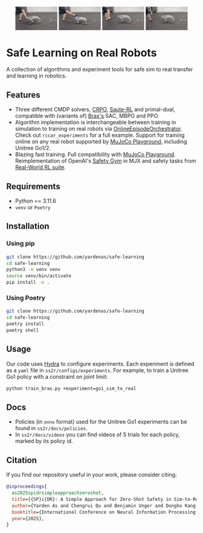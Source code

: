 <p align="center">
  <img src="docs/assets/up-034.jpg" alt="Go2-0" width="22%">
  <img src="docs/assets/up-036.jpg" alt="Go2-1" width="22%">
  <img src="docs/assets/up-039.jpg" alt="Go2-2" width="22%">
  <img src="docs/assets/up-042.jpg" alt="Go2-3" width="22%">
</p>


# Safe Learning on Real Robots
A collection of algorithms and experiment tools for safe sim to real transfer and learning in robotics.

## Features
* Three different CMDP solvers, [CRPO](https://arxiv.org/abs/2011.05869), [Saute-RL](https://arxiv.org/abs/2202.06558) and primal-dual, compatible with (variants of) [Brax's](https://github.com/google/brax) SAC, MBPO and PPO.
* Algorithm implementation is interchangeable between training in simulation to training on real robots via [OnlineEpisodeOrchestrator](https://github.com/yardenas/safe-sim2real/blob/b1962ac5e453b172eaa8373f8d382b562cf5a03b/ss2r/rl/online.py#L19C7-L19C32). Check out `rccar_experiments` for a full example. Support for training online on any real robot supported by [MuJoCo Playground](https://github.com/google-deepmind/mujoco_playground), including Unitree Go1/2.
* Blazing fast training. Full compatibility with [MuJoCo Playground](https://github.com/google-deepmind/mujoco_playground). Reimplementation of OpenAI's [Safety Gym](https://github.com/openai/safety-gym) in MJX and safety tasks from [Real-World RL suite](https://github.com/google-research/realworldrl_suite/tree/master).


## Requirements

- Python == 3.11.6
- `venv` or `Poetry`

## Installation

### Using pip

```bash
git clone https://github.com/yardenas/safe-learning
cd safe-learning
python3 -m venv venv
source venv/bin/activate
pip install -e .
````

### Using Poetry

```bash
git clone https://github.com/yardenas/safe-learning
cd safe-learning
poetry install
poetry shell
```

## Usage

Our code uses [Hydra](https://hydra.cc/) to configure experiments. Each experiment is defined as a `yaml` file in `ss2r/configs/experiments`. For example, to train a Unitree Go1 policy with a constraint on joint limit:

```bash
python train_brax.py +experiment=go1_sim_to_real
```
## Docs
* Policies (in `onnx` format) used for the Unitree Go1 experiments can be found in `ss2r/docs/policies`.
* In `ss2r/docs/videos` you can find videos of 5 trials for each policy, marked by its policy id.


## Citation

If you find our repository useful in your work, please consider citing:

```bibtex
@inproceedings{
  as2025spidrsimpleapproachzeroshot,
  title={{SP}i{DR}: A Simple Approach for Zero-Shot Safety in Sim-to-Real Transfer},
  author={Yarden As and Chengrui Qu and Benjamin Unger and Dongho Kang and Max van der Hart and Laixi Shi and Stelian Coros and Adam Wierman and Andreas Krause},
  booktitle={International Conference on Neural Information Processing Systems},
  year={2025},
}
```

<!-- ## Learn More

* **Project Webpage**: 
* **Paper**:
* **Contact**: 

